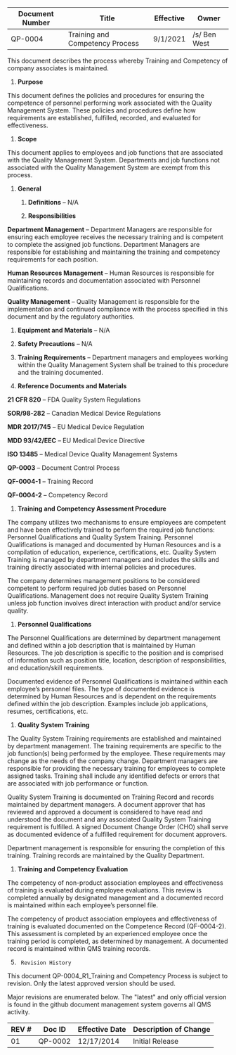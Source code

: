 
Document Number|Title|Effective|Owner
---------------|-------------------------------------|----|-----
QP-0004|Training and Competency Process|9/1/2021|/s/ Ben West


This document describes the process whereby Training and Competency of company associates is maintained.


1.  **Purpose**

This document defines the policies and procedures for ensuring the
competence of personnel performing work associated with the Quality
Management System. These policies and procedures define how
requirements are established, fulfilled, recorded, and evaluated for
effectiveness.

1.  **Scope**

This document applies to employees and job functions that are
associated with the Quality Management System. Departments and job
functions not associated with the Quality Management System are exempt
from this process.

1.  **General**

    1.  **Definitions** – N/A

    2.  **Responsibilities**

**Department Management** – Department Managers are responsible for
ensuring each employee receives the necessary training and is
competent to complete the assigned job functions. Department Managers
are responsible for establishing and maintaining the training and
competency requirements for each position.

**Human Resources Management** – Human Resources is responsible for
maintaining records and documentation associated with Personnel
Qualifications.

**Quality Management** – Quality Management is responsible for the
implementation and continued compliance with the process specified in
this document and by the regulatory authorities.

1.  **Equipment and Materials** – N/A

2.  **Safety Precautions** – N/A

3.  **Training Requirements** – Department managers and employees
    working within the Quality Management System shall be trained to
    this procedure and the training documented.

4.  **Reference Documents and Materials**

**21 CFR 820** – FDA Quality System Regulations

**SOR/98-282** – Canadian Medical Device Regulations

**MDR 2017/745** – EU Medical Device Regulation

**MDD 93/42/EEC** – EU Medical Device Directive

**ISO 13485** – Medical Device Quality Management Systems

**QP-0003** – Document Control Process

**QF-0004-1** – Training Record

**QF-0004-2** – Competency Record

1.  **Training and Competency Assessment Procedure**

The company utilizes two mechanisms to ensure employees are competent
and have been effectively trained to perform the required job
functions: Personnel Qualifications and Quality System Training.
Personnel Qualifications is managed and documented by Human Resources
and is a compilation of education, experience, certifications, etc.
Quality System Training is managed by department managers and includes
the skills and training directly associated with internal policies and
procedures.
>
The company determines management positions to be considered competent
to perform required job duties based on Personnel Qualifications.
Management does not require Quality System Training unless job
function involves direct interaction with product and/or service
quality.

1.  **Personnel Qualifications**

The Personnel Qualifications are determined by department management
and defined within a job description that is maintained by Human
Resources. The job description is specific to the position and is
comprised of information such as position title, location, description
of responsibilities, and education/skill requirements.
>
Documented evidence of Personnel Qualifications is maintained within
each employee’s personnel files. The type of documented evidence is
determined by Human Resources and is dependent on the requirements
defined within the job description. Examples include job applications,
resumes, certifications, etc.

1.  **Quality System Training**

The Quality System Training requirements are established and
maintained by department management. The training requirements are
specific to the job function(s) being performed by the employee. These
requirements may change as the needs of the company change. Department
managers are responsible for providing the necessary training for
employees to complete assigned tasks. Training shall include any
identified defects or errors that are associated with job performance
or function.

Quality System Training is documented on Training Record and records
maintained by department managers. A document approver that has
reviewed and approved a document is considered to have read and
understood the document and any associated Quality System Training
requirement is fulfilled. A signed Document Change Order (CHO) shall
serve as documented evidence of a fulfilled requirement for document
approvers.

Department management is responsible for ensuring the completion of
this training. Training records are maintained by the Quality
Department.

1.  **Training and Competency Evaluation**

The competency of non-product association employees and effectiveness
of training is evaluated during employee evaluations. This review is
completed annually by designated management and a documented record is
maintained within each employee’s personnel file.
>
The competency of product association employees and effectiveness of
training is evaluated documented on the Competence Record (QF-0004-2).
This assessment is completed by an experienced employee once the
training period is completed, as determined by management. A
documented record is maintained within QMS training records.

5.      Revision History

This document  QP-0004_R1_Training and Competency Process
is subject to revision. Only the latest approved version should be used.

Major revisions are enumerated below.
The "latest" and only official version is found in the github document management system governs all QMS activity.

REV #|Doc ID|Effective Date|Description of Change
-----|------|--------------|---------------------
01   | QP-0002|12/17/2014|Initial Release


